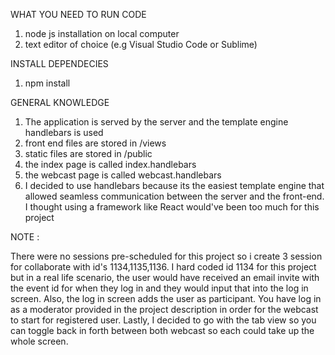 WHAT YOU NEED TO RUN CODE

1. node js installation on local computer
2. text editor of choice (e.g Visual Studio Code or Sublime)


INSTALL DEPENDECIES
1. npm install

GENERAL KNOWLEDGE

1. The application is served by the server and the template engine handlebars is used
2. front end files are stored in /views
3. static files are stored in /public
4. the index page is called index.handlebars 
5. the webcast page is called webcast.handlebars
6. I decided to use handlebars because its the easiest template engine that allowed seamless communication between the server and the front-end. I thought using  a framework like React would've been too much for this project


NOTE :

There were no sessions pre-scheduled for this project so i create 3 session for collaborate with id's 1134,1135,1136. I hard coded id 1134 for this project but in a real life scenario, the user would have received an email invite with the event id for when they log in and they would input that into the log in screen. Also,  the log in screen adds the user as participant. You have log in as a moderator provided in the project description in order for the webcast to start for registered user. Lastly, I decided to go with the tab view so you can toggle back in forth between both webcast so each could take up the whole screen. 